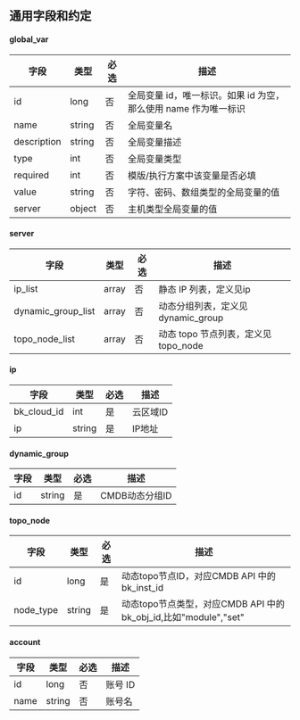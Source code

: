 ## 通用字段和约定

#### global_var

| 字段         |  类型      | 必选   |  描述      |
|-------------|------------|--------|------------|
| id          |  long     | 否     | 全局变量 id，唯一标识。如果 id 为空，那么使用 name 作为唯一标识 |
| name        |  string   | 否     | 全局变量名 |
| description |  string   | 否     | 全局变量描述 |
| type        |  int      | 否     | 全局变量类型 |
| required    |  int      | 否     | 模版/执行方案中该变量是否必填 |
| value       |  string   | 否     | 字符、密码、数组类型的全局变量的值 |
| server      |  object   | 否     | 主机类型全局变量的值 |

#### server
| 字段                   |  类型 | 必选   |  描述      |
|-----------------------|-------|--------|------------|
| ip_list               | array | 否     | 静态 IP 列表，定义见ip |
| dynamic_group_list | array | 否     | 动态分组列表，定义见dynamic_group |
| topo_node_list        | array | 否     | 动态 topo 节点列表，定义见topo_node |

#### ip
| 字段         |  类型   | 必选    |  描述   |
|-------------|---------|--------|---------|
| bk_cloud_id |  int    | 是     | 云区域ID |
| ip          |  string | 是     | IP地址 |

#### dynamic_group

| 字段 | 类型   | 必选 | 描述           |
| ---- | ------ | ---- | -------------- |
| id   | string | 是   | CMDB动态分组ID |

#### topo_node

| 字段              |  类型  | 必选   |  描述      |
|------------------|--------|--------|------------|
| id               | long   | 是     | 动态topo节点ID，对应CMDB API 中的 bk_inst_id |
| node_type        | string | 是     | 动态topo节点类型，对应CMDB API 中的 bk_obj_id,比如"module","set"|

#### account
| 字段   |  类型  | 必选   |  描述      |
|-------|--------|--------|------------|
| id    | long   | 否     | 账号 ID |
| name  | string | 否     | 账号名 |
